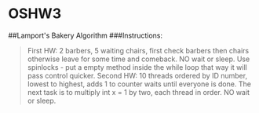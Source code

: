 # OSHW3
##Lamport's Bakery Algorithm
###Instructions:
>First HW: 2 barbers, 5 waiting chairs, first check barbers then chairs otherwise leave for some time and comeback.
NO wait or sleep. Use spinlocks - put a empty method inside the while loop that way it will pass control quicker.
Second HW: 10 threads ordered by ID number, lowest to highest, adds 1 to counter waits until everyone is done. 
The next task is to multiply int x = 1 by two, each thread in order.
NO wait or sleep.
